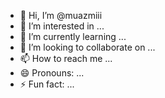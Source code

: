 - 👋 Hi, I’m @muazmiii
- 👀 I’m interested in ...
- 🌱 I’m currently learning ...
- 💞️ I’m looking to collaborate on ...
- 📫 How to reach me ...
- 😄 Pronouns: ...
- ⚡ Fun fact: ...

<!---
muazmiii/muazmiii is a ✨ special ✨ repository because its `README.md` (this file) appears on your GitHub profile.
You can click the Preview link to take a look at your changes.
--->
